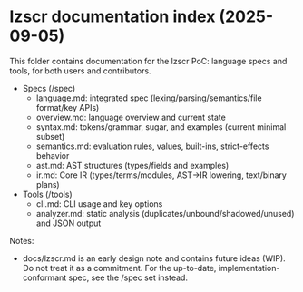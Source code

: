 # lzscr documentation index (2025-09-05)

This folder contains documentation for the lzscr PoC: language specs and tools, for both users and contributors.

- Specs (/spec)
  - language.md: integrated spec (lexing/parsing/semantics/file format/key APIs)
  - overview.md: language overview and current state
  - syntax.md: tokens/grammar, sugar, and examples (current minimal subset)
  - semantics.md: evaluation rules, values, built-ins, strict-effects behavior
  - ast.md: AST structures (types/fields and examples)
  - ir.md: Core IR (types/terms/modules, AST→IR lowering, text/binary plans)
- Tools (/tools)
  - cli.md: CLI usage and key options
  - analyzer.md: static analysis (duplicates/unbound/shadowed/unused) and JSON output

Notes:
- docs/lzscr.md is an early design note and contains future ideas (WIP). Do not treat it as a commitment. For the up-to-date, implementation-conformant spec, see the /spec set instead.
